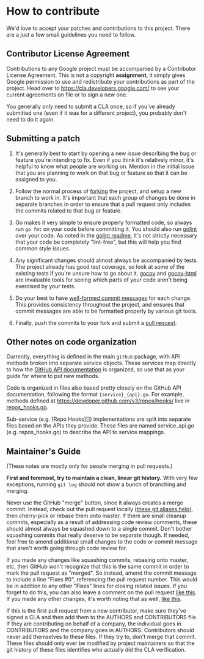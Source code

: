 # How to contribute #

We'd love to accept your patches and contributions to this project.  There are
a just a few small guidelines you need to follow.


## Contributor License Agreement ##

Contributions to any Google project must be accompanied by a Contributor
License Agreement.  This is not a copyright **assignment**, it simply gives
Google permission to use and redistribute your contributions as part of the
project.  Head over to <https://cla.developers.google.com/> to see your current
agreements on file or to sign a new one.

You generally only need to submit a CLA once, so if you've already submitted one
(even if it was for a different project), you probably don't need to do it
again.


## Submitting a patch ##

  1. It's generally best to start by opening a new issue describing the bug or
     feature you're intending to fix.  Even if you think it's relatively minor,
     it's helpful to know what people are working on.  Mention in the initial
     issue that you are planning to work on that bug or feature so that it can
     be assigned to you.

  1. Follow the normal process of [forking][] the project, and setup a new
     branch to work in.  It's important that each group of changes be done in
     separate branches in order to ensure that a pull request only includes the
     commits related to that bug or feature.

  1. Go makes it very simple to ensure properly formatted code, so always run
     `go fmt` on your code before committing it.  You should also run
     [golint][] over your code.  As noted in the [golint readme][], it's not
     strictly necessary that your code be completely "lint-free", but this will
     help you find common style issues.

  1. Any significant changes should almost always be accompanied by tests.  The
     project already has good test coverage, so look at some of the existing
     tests if you're unsure how to go about it.  [gocov][] and [gocov-html][]
     are invaluable tools for seeing which parts of your code aren't being
     exercised by your tests.

  1. Do your best to have [well-formed commit messages][] for each change.
     This provides consistency throughout the project, and ensures that commit
     messages are able to be formatted properly by various git tools.

  1. Finally, push the commits to your fork and submit a [pull request][].

[forking]: https://help.github.com/articles/fork-a-repo
[golint]: https://github.com/golang/lint
[golint readme]: https://github.com/golang/lint/blob/master/README
[gocov]: https://github.com/axw/gocov
[gocov-html]: https://github.com/matm/gocov-html
[well-formed commit messages]: http://tbaggery.com/2008/04/19/a-note-about-git-commit-messages.html
[squash]: http://git-scm.com/book/en/Git-Tools-Rewriting-History#Squashing-Commits
[pull request]: https://help.github.com/articles/creating-a-pull-request


## Other notes on code organization ##

Currently, everything is defined in the main `github` package, with API methods
broken into separate service objects.  These services map directly to how
the [GitHub API documentation][] is organized, so use that as your guide for
where to put new methods.

Code is organized in files also based pretty closely on the GitHub API
documentation, following the format `{service}_{api}.go`.  For example, methods
defined at <https://developer.github.com/v3/repos/hooks/> live in
[repos_hooks.go][].

Sub-service (e.g. [Repo Hooks][]) implementations are split into separate files
based on the APIs they provide. These files are named service_api.go (e.g.
repos_hooks.go) to describe the API to service mappings.

[GitHub API documentation]: http://developer.github.com/v3/
[repos_hooks.go]: https://github.com/google/go-github/blob/master/github/repos_hooks.go


## Maintainer's Guide ##

(These notes are mostly only for people merging in pull requests.)

**First and foremost, try to maintain a clean, linear git history.**  With very
few exceptions, running `git log` should not show a bunch of branching and
merging.

Never use the GitHub "merge" button, since it always creates a merge commit.
Instead, check out the pull request locally ([these git aliases
help][git-aliases]), then cherry-pick or rebase them onto master.  If there are
small cleanup commits, especially as a result of addressing code review
comments, these should almost always be squashed down to a single commit.  Don't
bother squashing commits that really deserve to be separate though.  If needed,
feel free to amend additional small changes to the code or commit message that
aren't worth going through code review for.

If you made any changes like squashing commits, rebasing onto master, etc, then
GitHub won't recognize that this is the same commit in order to mark the pull
request as "merged".  So instead, amend the commit message to include a line
"Fixes #0", referencing the pull request number.  This would be in addition to
any other "Fixes" lines for closing related issues.  If you forget to do this,
you can also leave a comment on the pull request [like this][rebase-comment].
If you made any other changes, it's worth noting that as well, [like
this][modified-comment].

If this is the first pull request from a new contributor, make sure they've
signed a CLA and then add them to the AUTHORS and CONTRIBUTORS file.  If they
are contributing on behalf of a company, the individual goes in CONTRIBUTORS and
the company goes in AUTHORS.  Contributors should never add themselves to these
files.  If they try to, don't merge that commit.  These files should only ever
be modified by project maintainers so that the git history of these files
identifies who actually did the CLA verification.

[git-aliases]: https://github.com/willnorris/dotfiles/blob/d640d010c23b1116bdb3d4dc12088ed26120d87d/git/.gitconfig#L13-L15
[rebase-comment]: https://github.com/google/go-github/pull/277#issuecomment-183035491
[modified-comment]: https://github.com/google/go-github/pull/280#issuecomment-184859046
